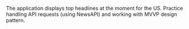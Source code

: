 The application displays top headlines at the moment for the US.
Practice handling API requests (using NewsAPI) and working with MVVP design pattern.